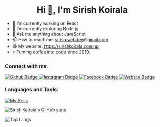  <h1 align="center">Hi 👋, I'm Sirish Koirala</h1>

- 🔭 I’m currently working on React
- 🌱 I’m currently exploring Node.js
- 💬 Ask me anything about JavaScript 
- 📫 How to reach me: sirish.webdev@gmail.com
- 😄 My website: https://sirishkoirala.com.np
- ⚡ Turning coffee into code since 2019.
  
### Connect with me:
<div id="badges">
  <a href="https://www.linkedin.com/in/Sirishkoirala">
    <img src="https://img.shields.io/badge/LinkedIn-blue?style=for-the-badge&logo=linkedin&logoColor=white" alt="Github Badge"/>
  </a>
   <a href="https://www.instagram.com/k_s.i.r.i.s.h">
    <img src="https://img.shields.io/badge/Instagram-blue?style=for-the-badge&logo=instagram&logoColor=white" alt="Instagram Badge"/>
  </a>
   <a href="https://www.facebook.com/sirish69/">
    <img src="https://img.shields.io/badge/Facebook-blue?style=for-the-badge&logo=facebook&logoColor=white" alt="Facebook Badge"/>
  </a>
   <a href="https://sirishkoirala.com.np/">
    <img src="https://img.shields.io/badge/SirishKoirala-blue?style=for-the-badge&logo=website&logoColor=white" alt="Website Badge"/>
  </a>
</div>

### Languages and Tools:
[![My Skills](https://skillicons.dev/icons?i=html,css,javascript,react,github,git,php,figma,c,cpp,tailwind,nodejs,postgres,mongodb&perline=7)](https://skillicons.dev)

![Sirish Koirala's GitHub stats](https://github-readme-stats.vercel.app/api?username=sirishkoirala&show_icons=true&theme=dark)

![Top Langs](https://github-readme-stats.vercel.app/api/top-langs/?username=sirishkoirala&theme=dark)


